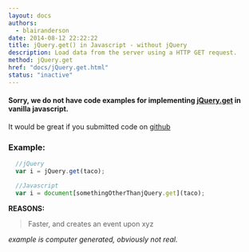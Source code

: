 ```yaml
---
layout: docs
authors:
  - blairanderson
date: 2014-08-12 22:22:22
title: jQuery.get() in Javascript - without jQuery
description: Load data from the server using a HTTP GET request.
method: jQuery.get
href: "docs/jQuery.get.html"
status: "inactive"
---
```


#### Sorry, we do not have code examples for implementing [jQuery.get](http://api.jquery.com/jQuery.get/) in vanilla javascript.

It would be great if you submitted code on [github](https://github.com/blairanderson/without-jquery/blob/master/docs/jQuery.get.md)

### Example:

```javascript
  //jQuery
  var i = jQuery.get(taco);

  //Javascript
  var i = document[somethingOtherThanjQuery.get](taco);

```

**REASONS:**
> Faster, and creates an event upon xyz

*example is computer generated, obviously not real.*
